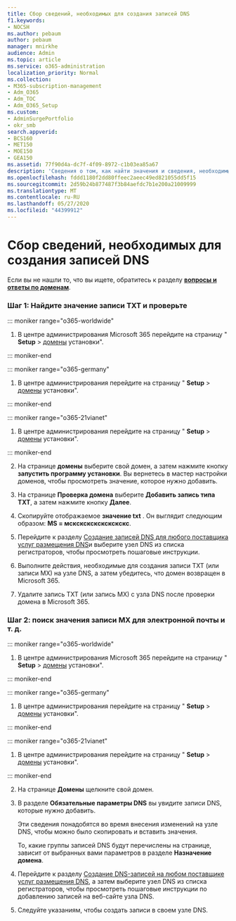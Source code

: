 ```yaml
---
title: Сбор сведений, необходимых для создания записей DNS
f1.keywords:
- NOCSH
ms.author: pebaum
author: pebaum
manager: mnirkhe
audience: Admin
ms.topic: article
ms.service: o365-administration
localization_priority: Normal
ms.collection:
- M365-subscription-management
- Adm_O365
- Adm_TOC
- Adm_O365_Setup
ms.custom:
- AdminSurgePortfolio
- okr_smb
search.appverid:
- BCS160
- MET150
- MOE150
- GEA150
ms.assetid: 77f90d4a-dc7f-4f09-8972-c1b03ea85a67
description: 'Сведения о том, как найти значения и сведения, необходимые для создания записей DNS для Microsoft 365. '
ms.openlocfilehash: fddd1180f2dd80ffeec2aeec49ed821055dd5f15
ms.sourcegitcommit: 2d59b24b877487f3b84aefdc7b1e200a21009999
ms.translationtype: MT
ms.contentlocale: ru-RU
ms.lasthandoff: 05/27/2020
ms.locfileid: "44399912"
---
```

# <a name="gather-the-information-you-need-to-create-dns-records"></a>Сбор сведений, необходимых для создания записей DNS

 Если вы не нашли то, что вы ищете, обратитесь к разделу **[вопросы и ответы по доменам](../setup/domains-faq.md)**. 
  
### <a name="step-1-find-the-txt-record-value-and-verify"></a>Шаг 1: Найдите значение записи TXT и проверьте

::: moniker range="o365-worldwide"

1. В центре администрирования Microsoft 365 перейдите на страницу " **Setup** \> <a href="https://go.microsoft.com/fwlink/p/?linkid=834818" target="_blank">домены</a> установки".

::: moniker-end

::: moniker range="o365-germany"

1. В центре администрирования перейдите на страницу " **Setup** > <a href="https://go.microsoft.com/fwlink/p/?linkid=854615" target="_blank">домены</a> установки".

::: moniker-end

::: moniker range="o365-21vianet"

1. В центре администрирования перейдите на страницу " **Setup** > <a href="https://go.microsoft.com/fwlink/p/?linkid=2007048" target="_blank">домены</a> установки".

::: moniker-end
    
2. На странице **домены** выберите свой домен, а затем нажмите кнопку **запустить программу установки**. Вы вернетесь в мастер настройки доменов, чтобы просмотреть значение, которое нужно добавить.
    
3. На странице **Проверка домена** выберите **Добавить запись типа TXT**, а затем нажмите кнопку **Далее**.
    
4. Скопируйте отображаемое **значение txt** . Он выглядит следующим образом: **MS = мскскскскскскскскс**. 
    
5. Перейдите к разделу [Создание записей DNS для любого поставщика услуг размещения DNS](create-dns-records-at-any-dns-hosting-provider.md)и выберите узел DNS из списка регистраторов, чтобы просмотреть пошаговые инструкции.
    
6. Выполните действия, необходимые для создания записи TXT (или записи MX) на узле DNS, а затем убедитесь, что домен возвращен в Microsoft 365.

7. Удалите запись TXT (или запись MX) с узла DNS после проверки домена в Microsoft 365.
    
### <a name="step-2-find-the-mx-record-value-for-email-and-more"></a>Шаг 2: поиск значения записи MX для электронной почты и т. д.

::: moniker range="o365-worldwide"

1. В центре администрирования Microsoft 365 перейдите на страницу " **Setup** \> <a href="https://go.microsoft.com/fwlink/p/?linkid=834818" target="_blank">домены</a> установки".

::: moniker-end
    
::: moniker range="o365-germany"

1. В центре администрирования перейдите на страницу " **Setup** > <a href="https://go.microsoft.com/fwlink/p/?linkid=854615" target="_blank">домены</a> установки".

::: moniker-end

::: moniker range="o365-21vianet"

1. В центре администрирования перейдите на страницу " **Setup** > <a href="https://go.microsoft.com/fwlink/p/?linkid=2007048" target="_blank">домены</a> установки".

::: moniker-end
    
2. На странице **Домены** щелкните свой домен. 
    
3. В разделе **Обязательные параметры DNS** вы увидите записи DNS, которые нужно добавить.
    
    Эти сведения понадобятся во время внесения изменений на узле DNS, чтобы можно было скопировать и вставить значения.
    
    То, какие группы записей DNS будут перечислены на странице, зависит от выбранных вами параметров в разделе **Назначение домена**.
    
4. Перейдите к разделу [Создание DNS-записей на любом поставщике услуг размещения DNS](create-dns-records-at-any-dns-hosting-provider.md), а затем выберите узел DNS из списка регистраторов, чтобы просмотреть пошаговые инструкции по добавлению записей на веб-сайте узла DNS.
    
5. Следуйте указаниям, чтобы создать записи в своем узле DNS.
